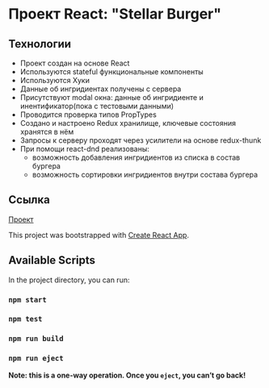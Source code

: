 # Проект React: "Stellar Burger"

## Технологии

* Проект создан на основе React
* Используются stateful функциональные компоненты
* Используются Хуки
* Данные об ингридиентах получены с сервера
* Присутствуют modal окна: данные об ингридиенте и инентификатор(пока с тестовыми данными)
* Проводится проверка типов PropTypes
* Создано и настроено Redux хранилище, ключевые состояния хранятся в нём
* Запросы к серверу проходят через усилители на основе redux-thunk
* При помощи react-dnd реализованы:
    * возможность добавления ингридиентов из списка в состав бургера
    * возможность сортировки ингридиентов внутри состава бургера


## Ссылка
[Проект](https://grezare.github.io/react-burger/)

This project was bootstrapped with [Create React App](https://github.com/facebook/create-react-app).

## Available Scripts

In the project directory, you can run:
### `npm start`
### `npm test`
### `npm run build`
### `npm run eject`
**Note: this is a one-way operation. Once you `eject`, you can’t go back!**
